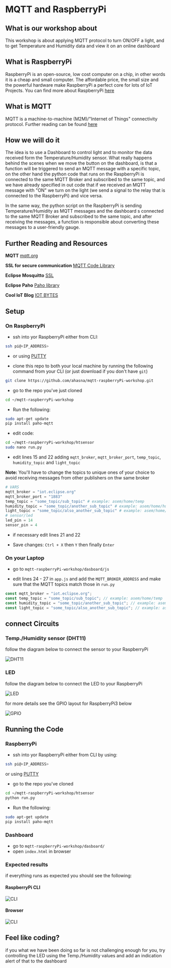 # MQTT and RaspberryPi

## What is our workshop about

This workshop is about applying MQTT protocol to turn ON/OFF a light, and to get Temperature and Humidity data and view it on an online dashboard

## What is RaspberryPi

RaspberryPi is an open-source, low cost computer on a chip, in other words it is a cheap and small computer.
The affordable price, the small size and the powerful hardware make RaspberryPi a perfect core for lots of IoT Projects.
You can find more about RaspberryPi [here](https://www.raspberrypi.org/)

## What is MQTT

MQTT is a machine-to-machine (M2M)/"Internet of Things" connectivity protocol.
Further reading can be found [here](http://mqtt.org/)

## How we will do it

The idea is to use a Dashboard to control light and to monitor the data received form the Temperature/Humidity sensor.
What really happens behind the scenes when we move the button on the dashboard, is that a function will be triggered to send an MQTT message with a specific topic, on the other hand the python code that runs on the RaspberryPi is connected  to the same MQTT Broker and subscribed to the same topic, and we have already specified in out code that if we received an MQTT message with "ON" we turn on the light (we send a signal to the relay that is connected to the RaspberryPi) and vice versa.

In the same way, the python script on the RaspberryPi is sending Temperature/Humidity as MQTT messages and the dashboard s connected  to the same MQTT Broker and subscribed to the same topic, and after receiving the messages, a function is responsible about converting these messages to a user-friendly gauge.

## Further Reading and Resources

**MQTT** [mqtt.org](http://mqtt.org/)

**SSL for secure communication** [MQTT Code Library](https://www.eclipse.org/paho/)

**Eclipse Mosquitto** [SSL](https://mosquitto.org/)

**Eclipse Paho** [Paho library](https://iotbytes.wordpress.com/)

**Cool IoT Blog** [IOT BYTES](https://iotbytes.wordpress.com/)

## Setup

### On RaspberryPi

* ssh into yor RaspberryPi either from CLI:

```bash
ssh pi@<IP_ADDRESS>
```

* or using [PUTTY](https://www.putty.org/)

* clone this repo to both your local machine by running the following command from your CLI (or just download if you don't have `git`)

```bash
git clone https://github.com/ahasna/mqtt-raspberryPi-workshop.git
```

* go to the repo you've just cloned

```bash
cd ~/mqtt-raspberryPi-workshop
```

* Run the following:

```bash
sudo apt-get update
pip install paho-mqtt
```

* edit code:

```bash
cd ~/mqtt-raspberryPi-workshop/htsensor
sudo nano run.py
```

* edit lines 15 and 22 adding `mqtt_broker`, `mqtt_broker_port`, `temp_topic`, `humidity_topic` and `light_topic`

**Note:** You'll have to change the topics to unique ones of your choice to avoid receiving messages from other publishers on thw same broker

```python
# VARS
mqtt_broker = "iot.eclipse.org"
mqtt_broker_port = "1883"
temp_topic = "some_topic/sub_topic" # example: asem/home/temp
humidity_topic = "some_topic/another_sub_topic" # example: asem/home/humidity
light_topic = "some_topic/also_another_sub_topic" # example: asem/home/light
# sensor/led
led_pin = 14
sensor_pin = 4
```

* if necessary edit lines 21 and 22

* Save changes: `Ctrl + X` then `Y` then finally `Enter`

### On your Laptop

* go to `mqtt-raspberryPi-workshop/dasboard/js`

* edit lines 24 - 27 in `app.js` and add the `MQTT_BROKER_ADDRESS` and make sure that the MQTT topics match those in `run.py`

```javascript
const mqtt_broker = "iot.eclipse.org";
const temp_topic = "some_topic/sub_topic"; // example: asem/home/temp
const humidity_topic = "some_topic/another_sub_topic"; // example: asem/home/humidity
const light_topic = "some_topic/also_another_sub_topic"; // example: asem/home/light
```

## connect Circuits

### Temp./Humidity sensor (DHT11)

follow the diagram below to connect the sensor to your RaspberryPi

![DHT11](img/sensor-connect.png)

### LED

follow the diagram below to connect the LED to your RaspberryPi

![LED](img/LED-raspi.png)

for more details see the GPIO layout for RaspberryPi3 below

![GPIO](img/GPIO.png)

## Running the Code

### RaspberryPi

* ssh into yor RaspberryPi either from CLI by using:

```bash
ssh pi@<IP_ADDRESS>
```

or using [PUTTY](https://www.putty.org/)

* go to the repo you've cloned

```bash
cd ~/mqtt-raspberryPi-workshop/htsensor
python run.py
```

* Run the following:

```bash
sudo apt-get update
pip install paho-mqtt
```

### Dashboard

* go to `mqtt-raspberryPi-workshop/dasboard/`
* open `index.html` in browser

### Expected results

if everything runs as expected you should see the following:

#### RaspberryPi CLI

![CLI](img/raspi-cli.gif)

#### Browser

![CLI](img/dasboard.gif)

## Feel like coding?

if you what we have been doing so far is not challenging enough for you, try controlling the LED using the Temp./Humidity values and add an indication alert of that to the dashboard